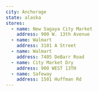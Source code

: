 ```yaml
---
city: Anchorage
state: alaska
stores:
  - name: New Sagaya City Market
    address: 900 W. 13th Avenue
  - name: Walmart
    address: 3101 A Street
  - name: Walmart
    address: 7405 DeBarr Road
  - name: City Market Dry
    address: 900 WEST 13TH
  - name: Safeway
    address: 1501 Huffman Rd
---
```


